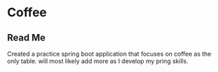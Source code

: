 # Coffee

## Read Me

Created a practice spring boot application that focuses on coffee as the only table.
will most likely add more as I develop my pring skills.
